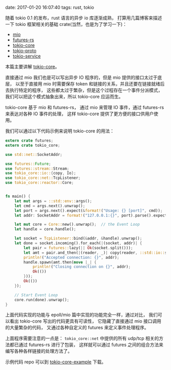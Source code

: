 date: 2017-01-20 16:07:40
tags: rust, tokio


随着 tokio 0.1 的发布，rust 语言的异步 io 库逐渐成熟，
打算用几篇博客来描述一下 tokio 框架相关的基础 crate(当然，也是为了学习一下)：

* [mio][]
* [futures-rs][]
* [tokio-core][]
* [tokio-proto][]
* [tokio-service][]

[mio]: https://github.com/carllerche/mio
[futures-rs]: https://github.com/alexcrichton/futures-rs
[tokio-core]: https://github.com/tokio-rs/tokio-core
[tokio-proto]: https://github.com/tokio-rs/tokio-proto
[tokio-service]: https://github.com/tokio-rs/tokio-service

本篇主要讲解 [tokio-core][]。

直接通过 mio 我们也是可以写出异步 IO 程序的，但是 mio 提供的接口太过于底层，
以至于直接用 mio 时需要保存 token 和链接的关系，并且还要在链接就绪后去执行特定的程序，
这些都太过于繁杂，但是这个过程存在一个事件分派模式，
我们可以把这个模式抽象出来，所以 tokio-core 应运而生。

tokio-core 基于 mio 和 futures-rs，
通过 mio 来管理 IO 事件，通过 futures-rs 来表达对各种 IO 事件的处理，
这样 tokio-core 提供了更方便的接口供用户使用。

我们可以通过以下代码示例来说明 tokio-core 的用法：

```rust
extern crate futures;
extern crate tokio_core;

use std::net::SocketAddr;

use futures::Future;
use futures::stream::Stream;
use tokio_core::io::{copy, Io};
use tokio_core::net::TcpListener;
use tokio_core::reactor::Core;


fn main() {
    let mut args = ::std::env::args();
    let cmd = args.next().unwrap();
    let port = args.next().expect(&format!("Usage: {} [port]", cmd));
    let addr: SocketAddr = format!("127.0.0.1:{}", port).parse().expect("argument format error: port");

    let mut core = Core::new().unwrap();  // the Event Loop
    let handle = core.handle();

    let socket = TcpListener::bind(&addr, &handle).unwrap();
    let done = socket.incoming().for_each(|(socket, addr)| {
        let pair = futures::lazy(|| Ok(socket.split()));
        let amt = pair.and_then(|(reader, _)| copy(reader, ::std::io::stdout()));
        println!("Accepted connection: {}", addr);
        handle.spawn(amt.then(move |_| {
            println!("Closing connection on {}", addr);
            Ok(())
        }));
        Ok(())
    });

    // Start Event Loop
    core.run(done).unwrap();
}
```

上面代码实现的功能与 epoll/mio 篇中实现的功能完全一样，通过对比，
我们可以看出 tokio-core 写出的代码更具有可读性，
它隐藏了直接通过 mio 接口调用的大量繁杂的代码，
又通过各种自定义的 futures 来定义事件处理程序。

上面程序需要注意的一点是：
`tokio_core::net` 中提供的所有 udp/tcp 相关的方法都已通过 futures-rs 进行了包装，
这样就可以通过 futures 之间的组合方法来编写各种各样链接的处理方法了。

示例代码 repo 可以到 [tokio-core-example](https://github.com/FuGangqiang/example/tree/master/tokio-core) 下载。
